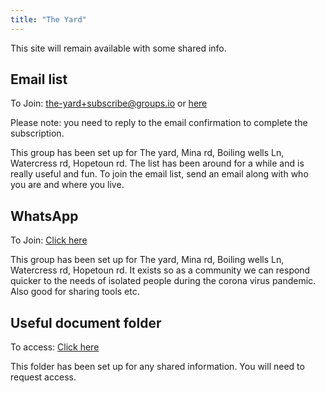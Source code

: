```yaml
---
title: "The Yard"
---
```


This site will remain available with some shared info.

## Email list

To Join: [the-yard+subscribe@groups.io](mailto:the-yard+subscribe@groups.io)  or [here](https://groups.io/g/the-yard)


Please note: you need to reply to the email confirmation to complete the subscription.

This group has been set up for The yard, Mina rd, Boiling wells Ln, Watercress rd, Hopetoun rd. The list has been around for a while and is really useful and fun. To join the email list, send an email along with who you are and where you live.

## WhatsApp

To Join: [Click here](https://chat.whatsapp.com/BhWw4xEkadsElvEbgCkg2F)

This group has been set up for The yard, Mina rd, Boiling wells Ln, Watercress rd, Hopetoun rd. It exists so as a community we can respond quicker to the needs of isolated people during the corona virus pandemic. Also good for sharing tools etc.

## Useful document folder

To access: [Click here](https://drive.google.com/drive/folders/1mWKIvF0QyMlpdDANRQERANLM23azm-gl?usp=sharing)

This folder has been set up for any shared information. You will need to request access.
